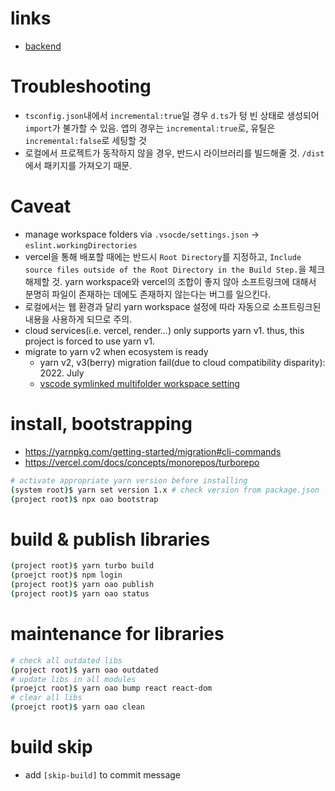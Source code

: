 # links

- [backend](https://github.com/rabelais88/portfolio-backend-2021)

# Troubleshooting

- `tsconfig.json`내에서 `incremental:true`일 경우 `d.ts`가 텅 빈 상태로 생성되어 `import`가 불가할 수 있음. 앱의 경우는 `incremental:true`로, 유틸은 `incremental:false`로 세팅할 것
- 로컬에서 프로젝트가 동작하지 않을 경우, 반드시 라이브러리를 빌드해줄 것. `/dist`에서 패키지를 가져오기 때문.

# Caveat

- manage workspace folders via `.vsocde/settings.json` -> `eslint.workingDirectories`
- vercel을 통해 배포할 때에는 반드시 `Root Directory`를 지정하고, `Include source files outside of the Root Directory in the Build Step.`을 체크 해제할 것. yarn workspace와 vercel의 조합이 좋지 않아 소프트링크에 대해서 분명히 파일이 존재하는 데에도 존재하지 않는다는 버그를 일으킨다.
- 로컬에서는 웹 환경과 달리 yarn workspace 설정에 따라 자동으로 소프트링크된 내용을 사용하게 되므로 주의.
- cloud services(i.e. vercel, render...) only supports yarn v1. thus, this project is forced to use yarn v1.
- migrate to yarn v2 when ecosystem is ready
  - yarn v2, v3(berry) migration fail(due to cloud compatibility disparity): 2022. July
  - [vscode symlinked multifolder workspace setting](https://code.visualstudio.com/docs/editor/workspaces#_workspace-settings)

# install, bootstrapping

- https://yarnpkg.com/getting-started/migration#cli-commands
- https://vercel.com/docs/concepts/monorepos/turborepo

```sh
# activate appropriate yarn version before installing
(system root)$ yarn set version 1.x # check version from package.json
(project root)$ npx oao bootstrap
```

# build & publish libraries

```sh
(project root)$ yarn turbo build 
(proejct root)$ npm login
(project root)$ yarn oao publish
(project root)$ yarn oao status
```

# maintenance for libraries

```sh
# check all outdated libs
(project root)$ yarn oao outdated
# update libs in all modules
(proejct root)$ yarn oao bump react react-dom
# clear all libs
(proejct root)$ yarn oao clean
```

# build skip

- add `[skip-build]` to commit message
